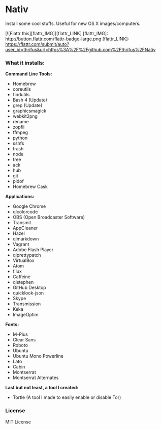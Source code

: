 # Nativ
Install some cool stuffs. Useful for new OS X images/computers.

[![Flattr this][flattr_IMG]][flattr_LINK]
[flattr_IMG]: http://button.flattr.com/flattr-badge-large.png
[flattr_LINK]: https://flattr.com/submit/auto?user_id=thrifus&url=https%3A%2F%2Fgithub.com%2Fthrifus%2FNativ

### What it installs:
__Command Line Tools:__
+ Homebrew
+ coreutils
+ findutils
+ Bash 4 (Update)
+ grep (Update)
+ graphicsmagick
+ webkit2png
+ rename
+ zopfli
+ ffmpeg
+ python
+ sshfs
+ trash
+ node
+ tree
+ ack
+ hub
+ git
+ pidof
+ Homebrew Cask

__Applications:__
+ Google Chrome
+ qlcolorcode
+ OBS (Open Broadcaster Software)
+ Transmit
+ AppCleaner
+ Hazel
+ qlmarkdown
+ Vagrant
+ Adobe Flash Player
+ qlprettypatch
+ VirtualBox
+ Atom
+ f.lux
+ Caffeine
+ qlstephen
+ GitHub Desktop
+ quicklook-json
+ Skype
+ Transmission
+ Keka
+ ImageOptim

__Fonts:__
+ M-Plus
+ Clear Sans
+ Roboto
+ Ubuntu
+ Ubuntu Mono Powerline
+ Lato
+ Cabin
+ Montserrat
+ Montserrat Alternates

__Last but not least, a tool I created:__
+ Tortle (A tool I made to easily enable or disable Tor)

### License
MIT License
